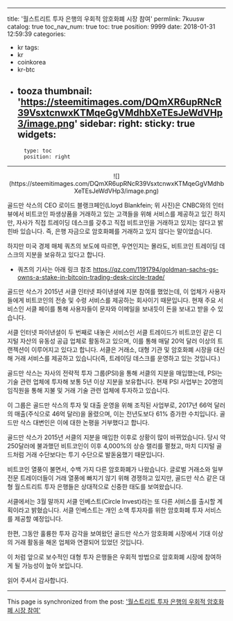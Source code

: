 
---
title: '월스트리트 투자 은행의 우회적 암호화폐 시장 참여'
permlink: 7kuusw
catalog: true
toc_nav_num: true
toc: true
position: 9999
date: 2018-01-31 12:59:39
categories:
- kr
tags:
- kr
- coinkorea
- kr-btc
- tooza
thumbnail: 'https://steemitimages.com/DQmXR6upRNcR39VsxtcnwxKTMqeGgVMdhbXeTEsJeWdVHp3/image.png'
sidebar:
    right:
        sticky: true
widgets:
    -
        type: toc
        position: right
---


<center>
![](https://steemitimages.com/DQmXR6upRNcR39VsxtcnwxKTMqeGgVMdhbXeTEsJeWdVHp3/image.png)
</center>

골드만 삭스의 CEO 로이드 블랭크페인(Lloyd Blankfein; 위 사진)은 CNBC와의 인터뷰에서 비트코인 파생상품을 거래하고 있는 고객들을 위해 서비스를 제공하고 있긴 하지만, 자사가 직접 트레이딩 데스크를 갖추고 직접 비트코인을 거래하고 있지는 않다고 밝힌바 있습니다.  즉, 은행 자금으로 암호화폐를 거래하고 있지 않다는 말이었습니다. 

하지만 미국 경제 매체 쿼츠의 보도에 따르면, 우연인지는 몰라도, 비트코인 트레이딩 데스크의 지분을 보유하고 있다고 합니다. 

* 쿼츠의 기사는 아래 링크 참조
https://qz.com/1191794/goldman-sachs-gs-owns-a-stake-in-bitcoin-trading-desk-circle-trade/

골드만 삭스가 2015년 서클 인터넷 파이낸셜에 지분 참여를 했었는데, 이 업체가 사용자들에게  비트코인의 전송 및 수령 서비스를 제공하는 회사이기 때문입니다.  현재 주요 서비스인 서클 페이를 통해 사용자들이 문자와 이메일을 보내듯이 돈을 보내고 받을 수 있습니다. 

서클 인터넷 파이낸셜이 두 번째로 내놓은 서비스인 서클 트레이드가 비트코인 같은 디지털 자산의 유동성 공급 업체로 활동하고 있으며, 이를 통해 매달 20억 달러 이상의 트랜젝션이 이루어지고 있다고 합니다.  서클은 거래소, 대형 기관 및 암호화폐 시장을 대신해 거래 서비스를 제공하고 있습니다(즉, 트레이딩 데스크를 운영하고 있는 것입니다.)

골드만 삭스는 자사의 전략적 투자 그룹(PSI)을 통해 서클의 지분을 매입했는데, PSI는 기술 관련 업체에 투자해 보통 5년 이상 지분을 보유합니다.  현재  PSI 사업부는 20명의 임직원을 통해  지불 및 거래 기술 관련 업체에 투자하고 있습니다.

이 그룹은 골드만 삭스의 투자 및 대출 운영을 위해 조직된 사업부로, 2017년 66억 달러의 매출(주식으로 46억 달러)을 올렸으며, 이는 전년도보다 61% 증가한 수치입니다. 골드만 삭스 대변인은 이에 대한 논평을 거부했다고 합니다.

골드만 삭스가 2015년 서클의 지분을 매입한 이후로 상황이 많이 바뀌었습니다.  당시 약 250달러에 불과했던 비트코인이 이후 4,000%의 상승 랠리를 펼쳤고, 마치 디지털 골드처럼 거래 수단보다는 투기 수단으로 발돋움했기 때문입니다. 

비트코인 열풍이 불면서, 수백 가지 다른 암호화폐가 나왔습니다.  글로벌 거래소와 일부 전문 트레이더들이 거래 열풍에 빠지기 않기 위해 경쟁하고 있지만, 골드만 삭스 같은 대형 월스트리트 투자 은행들은 상대적으로 신중한 태도를 보여왔습니다.

서클에서는 3월 말까지 서클 인베스트(Circle Invest)라는 또 다른 서비스를  출시할 계획이라고 밝혔습니다.  서클 인베스트는 개인 소액 투자자를 위한 암호화폐 투자 서비스를 제공할 예정입니다.  

한편, 그동안 훌륭한 투자 감각을 보여왔던 골드만 삭스가 암호화폐 시장에서 기대 이상의 거래 활동을 해온 업체와 연결되어 있었던 것입니다.

이 처럼 앞으로 보수적인 대형 투자 은행들은 우회적 방법으로 암호화폐 시장에 참여하게 될 가능성이 높아 보입니다.  

읽어 주셔서 감사합니다.

- - -

This page is synchronized from the post: ['월스트리트 투자 은행의 우회적 암호화폐 시장 참여'](https://steemit.com/@pius.pius/7kuusw)
